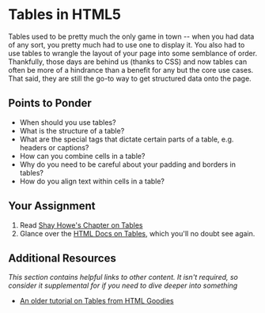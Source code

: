 # Tables in HTML5

Tables used to be pretty much the only game in town -- when you had data of any sort, you pretty much had to use one to display it.  You also had to use tables to wrangle the layout of your page into some semblance of order.  Thankfully, those days are behind us (thanks to CSS) and now tables can often be more of a hindrance than a benefit for any but the core use cases.  That said, they are still the go-to way to get structured data onto the page.

## Points to Ponder

* When should you use tables?
* What is the structure of a table?
* What are the special tags that dictate certain parts of a table, e.g. headers or captions?
* How can you combine cells in a table?
* Why do you need to be careful about your padding and borders in tables?
* How do you align text within cells in a table?

## Your Assignment

1. Read [Shay Howe's Chapter on Tables](http://learn.shayhowe.com/html-css/organizing-data-tables)
2. Glance over the [HTML Docs on Tables](http://www.w3schools.com/html/html_tables.asp), which you'll no doubt see again.

## Additional Resources

*This section contains helpful links to other content. It isn't required, so consider it supplemental for if you need to dive deeper into something*

* [An older tutorial on Tables from HTML Goodies](http://www.htmlgoodies.com/tutorials/tables/article.php/3479851)